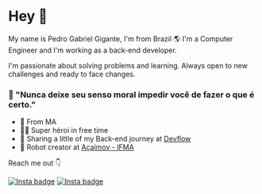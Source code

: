 # Hey 👋
My name is Pedro Gabriel Gigante, I'm from Brazil 🌎 I'm a Computer Engineer and I'm working as a back-end developer.

I'm passionate about solving problems and learning. Always open to new challenges and ready to face changes.

### 🧠 "Nunca deixe seu senso moral impedir você de fazer o que é certo."
- 📌 From MA
- 🦸‍♂️ Super héroi in free time
- 🌈 Sharing a little of my Back-end journey at [Devflow](https://github.com/devflowbr)
- 🤖 Robot creator at [Açaímov - IFMA](https://github.com/acaimov)

Reach me out 👇

[![Insta badge](https://img.shields.io/badge/Instagram-E4405F?style=for-the-badge&logo=instagram&logoColor=white)](https://www.instagram.com/pedrogabrixl/) [![Insta badge](https://img.shields.io/badge/Twitter-1DA1F2?style=for-the-badge&logo=twitter&logoColor=white)](https://twitter.com/gigantedev)
